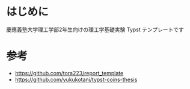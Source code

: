 # はじめに
慶應義塾大学理工学部2年生向けの理工学基礎実験 Typst テンプレートです

# 参考
- https://github.com/tora223/report_template
- https://github.com/yukukotani/typst-coins-thesis
